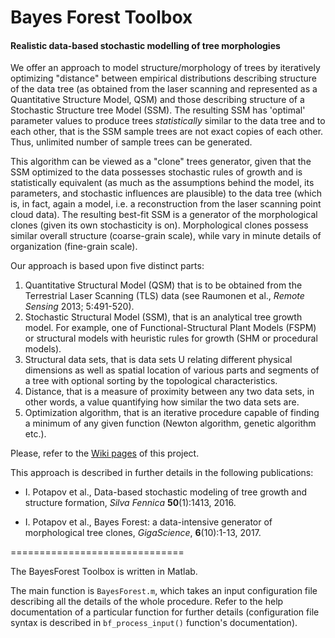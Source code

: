 # Bayes Forest Toolbox
#### Realistic data-based stochastic modelling of tree morphologies

We offer an approach to model structure/morphology of trees by iteratively optimizing "distance" between empirical distributions describing structure of the data tree (as obtained from the laser scanning and represented as a Quantitative Structure Model, QSM) and those describing structure of a Stochastic Structure tree Model (SSM). The resulting SSM has 'optimal' parameter values to produce trees *statistically* similar to the data tree and to each other, that is the SSM sample trees are not exact copies of each other. Thus, unlimited number of sample trees can be generated.

This algorithm can be viewed as a "clone" trees generator, given that the SSM optimized to the data possesses stochastic rules of growth
and is statistically equivalent (as much as the assumptions behind the model, its parameters, and stochastic influences are plausible) 
to the data tree (which is, in fact, again a model, i.e. a reconstruction from the laser scanning point cloud data). The resulting best-fit SSM is a generator of the morphological clones (given its own stochasticity is on). Morphological clones
possess similar overall structure (coarse-grain scale), while vary in minute
details of organization (fine-grain scale).

Our approach is based upon five distinct parts:

1. Quantitative Structural Model (QSM) that is to be obtained from the Terrestrial Laser Scanning (TLS) data (see Raumonen et al., *Remote Sensing* 2013; 5:491-520).
2. Stochastic Structural Model (SSM), that is an analytical tree growth model. For example, one of Functional-Structural Plant Models (FSPM) or structural models with heuristic rules for growth (SHM or procedural models).	
3. Structural data sets, that is data sets U relating different physical dimensions as well as spatial location of various parts and segments of a tree with optional sorting by the topological characteristics.
4. Distance, that is a measure of proximity between any two data sets, in other words, a value quantifying how similar the two data sets are. 
5. Optimization algorithm, that is an iterative procedure capable of finding a minimum of any given function (Newton algorithm, genetic algorithm etc.).

Please, refer to the [Wiki pages](https://github.com/inuritdino/BayesForest/wiki) of this project.

This approach is described in further details in the following publications:

- I. Potapov et al., Data-based stochastic modeling of tree growth and structure
 formation, _Silva Fennica_ **50**(1):1413, 2016.

- I. Potapov et al., Bayes Forest: a data-intensive generator of morphological
 tree clones, _GigaScience_, **6**(10):1-13, 2017.

==============================

The BayesForest Toolbox is written in Matlab.

The main function is `BayesForest.m`, which takes an input configuration file describing
all the details of the whole procedure. Refer to the help documentation of a 
particular function for further details (configuration file syntax is described
in `bf_process_input()` function's documentation).



